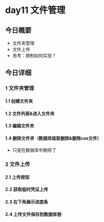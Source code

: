 # day11 文件管理

## 今日概要

- 文件夹管理
- 文件上传
- 思考：限制如何实现？



## 今日详细

### 1 文件夹管理

#### 1.1 创建文件夹



#### 1.2 文件列表&进入文件夹

#### 1.3 编辑文件夹

#### 1.4 删除文件夹（数据库级联删除&删除cos文件）

- 只是在数据库中删除了

### 2 文件上传

#### 2.1 上传按钮

#### 2.2 获取临时凭证上传

#### 2.3 右下角展示进度条

#### 2.4 上传文件保存到数据库想·